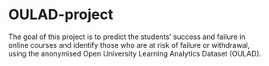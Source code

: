 # OULAD-project
The goal of this project is to predict the students’ success and failure in online courses and identify those who are at risk of failure or withdrawal, using the anonymised Open University Learning Analytics Dataset (OULAD).
